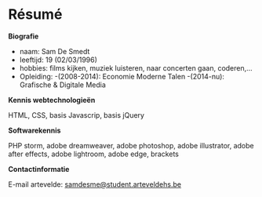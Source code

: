 # Résumé

**Biografie**
* naam: Sam De Smedt
* leeftijd: 19 (02/03/1996)
* hobbies: films kijken, muziek luisteren, naar concerten gaan, coderen,...
* Opleiding:
  -(2008-2014): Economie Moderne Talen
  -(2014-nu): Grafische & Digitale Media
 	
**Kennis webtechnologieën**

HTML, CSS, basis Javascrip, basis jQuery

**Softwarekennis**

PHP storm, adobe dreamweaver, adobe photoshop, adobe illustrator, adobe after effects, adobe lightroom, adobe edge, brackets

**Contactinformatie**

E-mail artevelde: samdesme@student.arteveldehs.be